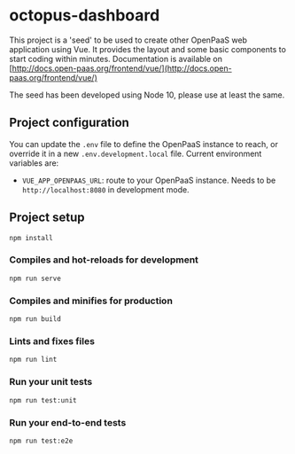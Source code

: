 # octopus-dashboard

This project is a 'seed' to be used to create other OpenPaaS web application using Vue.
It provides the layout and some basic components to start coding within minutes. Documentation is available on [http://docs.open-paas.org/frontend/vue/](http://docs.open-paas.org/frontend/vue/)

The seed has been developed using Node 10, please use at least the same.

## Project configuration

You can update the `.env` file to define the OpenPaaS instance to reach, or override it in a new `.env.development.local` file. Current environment variables are:

- `VUE_APP_OPENPAAS_URL`: route to your OpenPaaS instance. Needs to be `http://localhost:8080` in development mode.


## Project setup
```
npm install
```

### Compiles and hot-reloads for development
```
npm run serve
```

### Compiles and minifies for production
```
npm run build
```

### Lints and fixes files
```
npm run lint
```

### Run your unit tests
```
npm run test:unit
```

### Run your end-to-end tests
```
npm run test:e2e
```
